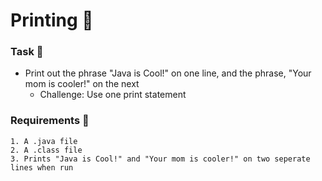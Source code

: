 # Printing 🍵

### Task 🐧
 - Print out the phrase "Java is Cool!" on one line, and the phrase, "Your mom is cooler!" on the next
   - Challenge: Use one print statement

### Requirements 🏫
```
1. A .java file
2. A .class file
3. Prints "Java is Cool!" and "Your mom is cooler!" on two seperate lines when run
```
